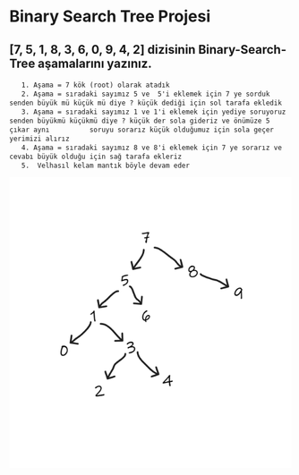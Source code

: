 # Binary Search Tree Projesi
## [7, 5, 1, 8, 3, 6, 0, 9, 4, 2] dizisinin Binary-Search-Tree aşamalarını yazınız.

       1. Aşama = 7 kök (root) olarak atadık
       2. Aşama = sıradaki sayımız 5 ve  5'i eklemek için 7 ye sorduk senden büyük mü küçük mü diye ? küçük dediği için sol tarafa ekledik
       3. Aşama = sıradaki sayımız 1 ve 1'i eklemek için yediye soruyoruz senden büyükmü küçükmü diye ? küçük der sola gideriz ve önümüze 5 çıkar aynı          soruyu sorarız küçük olduğumuz için sola geçer yerimizi alırız
       4. Aşama = sıradaki sayımız 8 ve 8'i eklemek için 7 ye sorarız ve cevabı büyük olduğu için sağ tarafa ekleriz
       5.  Velhasıl kelam mantık böyle devam eder

![alt text](Binary_Search_Tree.png)